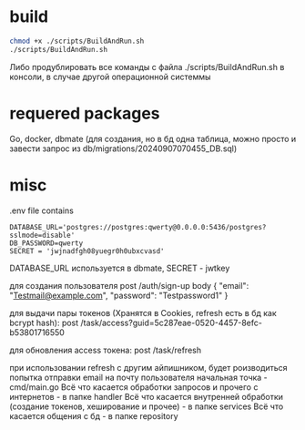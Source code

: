# build
```bash
chmod +x ./scripts/BuildAndRun.sh
./scripts/BuildAndRun.sh
```
Либо продублировать все команды с файла ./scripts/BuildAndRun.sh в консоли, в случае другой операционной системмы
# requered packages
Go, docker, dbmate (для создания, но в бд одна таблица, можно просто и завести запрос из db/migrations/20240907070455_DB.sql)
# misc
.env file contains 
```env
DATABASE_URL='postgres://postgres:qwerty@0.0.0.0:5436/postgres?sslmode=disable'
DB_PASSWORD=qwerty
SECRET = 'jwjnadfgh08yuegr0h0ubxcvasd'
```
DATABASE_URL используется в dbmate, SECRET - jwtkey

для создания пользователя
post /auth/sign-up
body
{
    "email": "Testmail@example.com",
    "password": "Testpassword1"
}

для выдачи пары токенов (Хранятся в Cookies, refresh есть в бд как bcrypt hash):
post /task/access?guid=5c287eae-0520-4457-8efc-b53801716550

для обновления access токена:
post /task/refresh

при использовании refresh с другим айпишником, будет роизводиться попытка отправки email на почту пользователя
начальная точка - cmd/main.go
Всё что касается обработки запросов и прочего с интернетов - в папке handler
Всё что касается внутренней обработки (создание токенов, хеширование и прочее) - в папке services
Всё что касается общения с бд - в папке repository
